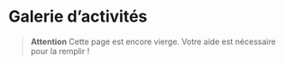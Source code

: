# Galerie d’activités

> **Attention** Cette page est encore vierge. Votre aide est nécessaire pour la remplir !